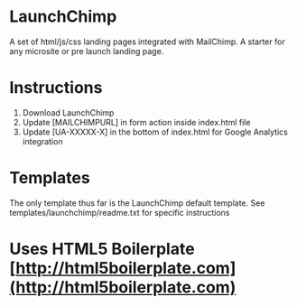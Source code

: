 # LaunchChimp
A set of html/js/css landing pages integrated with MailChimp. A starter for any microsite or pre launch landing page.

# Instructions
1. Download LaunchChimp
2. Update [MAILCHIMPURL] in form action inside index.html file
3. Update [UA-XXXXX-X] in the bottom of index.html for Google Analytics integration

# Templates
The only template thus far is the LaunchChimp default template. See templates/launchchimp/readme.txt for specific instructions

# Uses HTML5 Boilerplate [http://html5boilerplate.com](http://html5boilerplate.com)